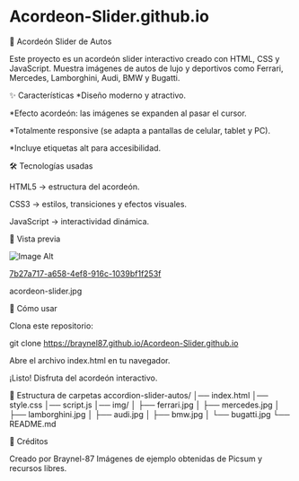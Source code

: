 # Acordeon-Slider.github.io

🚗 Acordeón Slider de Autos

Este proyecto es un acordeón slider interactivo creado con HTML, CSS y JavaScript.
Muestra imágenes de autos de lujo y deportivos como Ferrari, Mercedes, Lamborghini, Audi, BMW y Bugatti.

✨ Características
*Diseño moderno y atractivo.

*Efecto acordeón: las imágenes se expanden al pasar el cursor.

*Totalmente responsive (se adapta a pantallas de celular, tablet y PC).

*Incluye etiquetas alt para accesibilidad.

🛠️ Tecnologías usadas

HTML5 → estructura del acordeón.

CSS3 → estilos, transiciones y efectos visuales.

JavaScript → interactividad dinámica.

📸 Vista previa

![Image Alt]([ruta/de/tu/imagen.png](https://github.com/BrayneL87/Acordeon-Slider.github.io/blob/2bf2de017d1c7c5fb14526bbe59f91c77a297e91/acordeon-slider.jpg))

[7b27a717-a658-4ef8-916c-1039bf1f253f](https://github.com/BrayneL87/Acordeon-Slider.github.io/blob/2bf2de017d1c7c5fb14526bbe59f91c77a297e91/acordeon-slider.jpg)


acordeon-slider.jpg

🚀 Cómo usar

Clona este repositorio:

git clone https://braynel87.github.io/Acordeon-Slider.github.io


Abre el archivo index.html en tu navegador.

¡Listo! Disfruta del acordeón interactivo.

📂 Estructura de carpetas
accordion-slider-autos/
│── index.html
│── style.css
│── script.js
│── img/
│    ├── ferrari.jpg
│    ├── mercedes.jpg
│    ├── lamborghini.jpg
│    ├── audi.jpg
│    ├── bmw.jpg
│    └── bugatti.jpg
└── README.md

🙌 Créditos

Creado por Braynel-87
Imágenes de ejemplo obtenidas de Picsum
 y recursos libres.
